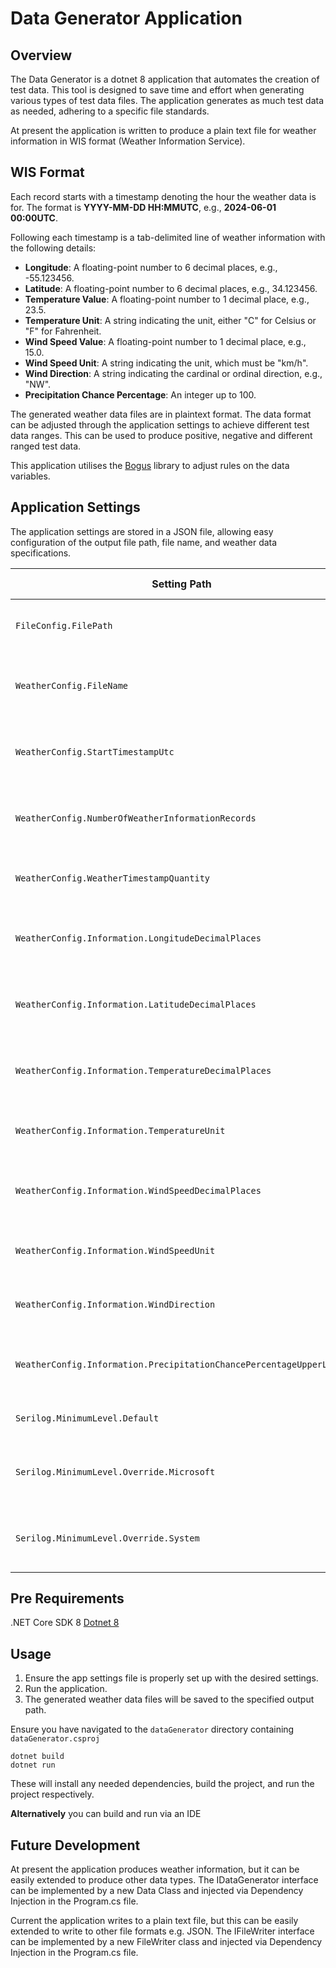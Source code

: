 # Data Generator Application

## Overview
The Data Generator is a dotnet 8 application that automates the creation of test data. 
This tool is designed to save time and effort when generating various types of test data files. 
The application generates as much test data as needed, adhering to a specific file standards.

At present the application is written to produce a plain text file for weather information in WIS format (Weather Information Service).

## WIS Format
Each record starts with a timestamp denoting the hour the weather data is for. The format is **YYYY-MM-DD HH:MMUTC**, e.g., **2024-06-01 00:00UTC**.

Following each timestamp is a tab-delimited line of weather information with the following details:

- **Longitude**: A floating-point number to 6 decimal places, e.g., -55.123456.
- **Latitude**: A floating-point number to 6 decimal places, e.g., 34.123456.
- **Temperature Value**: A floating-point number to 1 decimal place, e.g., 23.5.
- **Temperature Unit**: A string indicating the unit, either "C" for Celsius or "F" for Fahrenheit.
- **Wind Speed Value**: A floating-point number to 1 decimal place, e.g., 15.0.
- **Wind Speed Unit**: A string indicating the unit, which must be "km/h".
- **Wind Direction**: A string indicating the cardinal or ordinal direction, e.g., "NW".
- **Precipitation Chance Percentage**: An integer up to 100.

The generated weather data files are in plaintext format. The data format can be adjusted through the application settings to achieve different test data ranges. 
This can be used to produce positive, negative and different ranged test data.

This application utilises the [Bogus](https://github.com/bchavez/Bogus "Bogus") library to adjust rules on the data variables.

## Application Settings
The application settings are stored in a JSON file, allowing easy configuration of the output file path, file name, and weather data specifications.

| Setting Path                                            | Description                                                          | Example Value | Default Value                                |
|---------------------------------------------------------|----------------------------------------------------------------------|-----|----------------------------------------------|
| `FileConfig.FilePath`                                   | Path where the output files will be saved                            | `C:\\DataGenerator\\Output` | -                                            |
| `WeatherConfig.FileName`                                | Base name for the generated weather data file                        | `WeatherData` | `WeatherData`                                  |
| `WeatherConfig.StartTimestampUtc`                       | Starting timestamp for the weather data in UTC                       | `2024-06-27T13:00:00` | `Current DateTime UTC`                         |
| `WeatherConfig.NumberOfWeatherInformationRecords`       | Number of weather information records to generate                    | `2`   | `5`                                            |
| `WeatherConfig.WeatherTimestampQuantity`                | Number of timestamps to generate per file                            | `5`   | `10`                                           |
| `WeatherConfig.Information.LongitudeDecimalPlaces`      | Number of decimal places for longitude values                        | `6`   | `6`                                            |
| `WeatherConfig.Information.LatitudeDecimalPlaces`       | Number of decimal places for latitude values                         | `6`   | `6`                                            |
| `WeatherConfig.Information.TemperatureDecimalPlaces`    | Number of decimal places for temperature values                      | `1`   | `1`                                            |
| `WeatherConfig.Information.TemperatureUnit`             | List of possible temperature units                                   | `["C", "F"]` | `["C", "F"]`                                   |
| `WeatherConfig.Information.WindSpeedDecimalPlaces`      | Number of decimal places for wind speed values                       | `1   | 1                                            |
| `WeatherConfig.Information.WindSpeedUnit`               | List of possible wind speed units                                    | `["km/h"]` | `["km/h"]`                                     |
| `WeatherConfig.Information.WindDirection`               | List of possible wind directions                                     | `["N", "NE", "E", "SE", "S", "SW", "W", "NW"]` | `["N", "NE", "E", "SE", "S", "SW", "W", "NW"]` |
| `WeatherConfig.Information.PrecipitationChancePercentageUpperLimit` | Upper limit for precipitation chance percentage | `100` | `100`                                          |
| `Serilog.MinimumLevel.Default`                          | Default logging level                                                | `Information` | -                                            |
| `Serilog.MinimumLevel.Override.Microsoft`               | Logging level override for Microsoft components                      | `Information` | -                                            |
| `Serilog.MinimumLevel.Override.System`                  | Logging level override for System components                         | `Warning` | -                                            |

## Pre Requirements
.NET Core SDK 8
[Dotnet 8](https://dotnet.microsoft.com/en-us/download/dotnet/8.0 "Dotnet 8")

## Usage

1. Ensure the app settings file is properly set up with the desired settings.
2. Run the application.
3. The generated weather data files will be saved to the specified output path.

Ensure you have navigated to the `dataGenerator` directory containing `dataGenerator.csproj`
```console
dotnet build
dotnet run
```
These will install any needed dependencies, build the project, and run the project respectively.

**Alternatively** you can build and run via an IDE

## Future Development
At present the application produces weather information, but it can be easily extended to produce other data types.
The IDataGenerator interface can be implemented by a new Data Class and injected via Dependency Injection in the Program.cs file.

Current the application writes to a plain text file, but this can be easily extended to write to other file formats e.g. JSON.
The IFileWriter interface can be implemented by a new FileWriter class and injected via Dependency Injection in the Program.cs file.